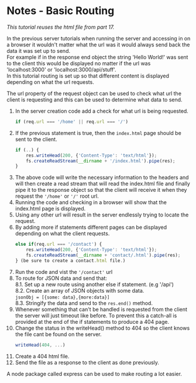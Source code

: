 # Notes - Basic Routing

_This tutorial reuses the html file from part 17._

In the previous server tutorials when running the server and accessing in on a browser it wouldn't matter what the url was it would always send back the data it was set up to send.  
For example if in the response end object the string 'Hello World!' was sent to the client this would be displayed no matter if the url was 'localhost:3000' or 'localhost:3000/api/stuff'.  
In this tutorial routing is set up so that different content is displayed depending on what the url requests.

The url property of the request object can be used to check what url the client is requesting and this can be used to determine what data to send.

1. In the server creation code add a check for what url is being requested.
    ```javascript
    if (req.url === '/home' || req.url === '/')
    ```
2. If the previous statement is true, then the ```index.html``` page should be sent to the client.
    ```javascript
    if (..) {
        res.writeHead(200, {'Content-Type': 'text/html'});
        fs.createReadStream(__dirname + '/index.html').pipe(res);
    }
    ```
3. The above code will write the necessary information to the headers and will then create a read stream that will read the index.html file and finally pipe it to the response object so that the client will receive it when they request the ```'/home'``` or ```'/'``` root url.
4. Running the code and checking in a browser will show that the index.html page is displayed.
5. Using any other url will result in the server endlessly trying to locate the request.
6. By adding more if statements different pages can be displayed depending on what the client requests.
    ```javascript
    else if(req.url === '/contact') {
        res.writeHead(200, {'Content-Type': 'text/html'});
        fs.createReadStream(__dirname + 'contact/.html').pipe(res);
    } (be sure to create a contact.html file.)
    ```
7. Run the code and vist the ```'/contact'``` url
8. To route for JSON data and send that:  
    8.1. Set up a new route using another else if statement. (e.g '/api')  
    8.2. Create an array of JSON objects with some data.  
    ```jsonObj = [{some: data},{more:data}]```  
    8.3. Stringify the data and send to the ```res.end()``` method.
9. Whenever something that can't be handled is requested from the client the server will just timeout like before. To prevent this a catch-all is provided at the end of the if statements to produce a 404 page.
10. Change the status in the writeHead() method to 404 so the client knows the file cant be found on the server.
    ```javascript
    writeHead(404, ...)
    ```
11. Create a 404 html file.
12. Send the file as a response to the client as done previously.

A node package called express can be used to make routing a lot easier.
